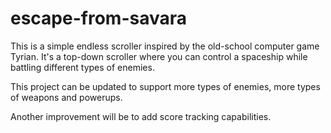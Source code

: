 # escape-from-savara

This is a simple endless scroller inspired by the old-school computer game Tyrian. It's a top-down scroller where you can control a spaceship while battling different types of enemies.

This project can be updated to support more types of enemies, more types of weapons and powerups.

Another improvement will be to add score tracking capabilities.
